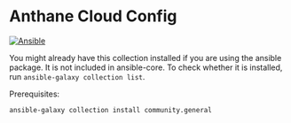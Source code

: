# Anthane Cloud Config

[![Ansible](https://img.shields.io/badge/ansible-%231A1918.svg?style=for-the-badge&logo=ansible&logoColor=white)](https://www.ansible.com/)

You might already have this collection installed if you are using the ansible package.
It is not included in ansible-core. To check whether it is installed, run `ansible-galaxy collection list`.

Prerequisites:

```bash
ansible-galaxy collection install community.general
```
